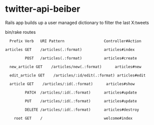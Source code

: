 # twitter-api-beiber
Rails app builds up a user managed dictionary to filter the last X:tweets

bin/rake routes

      Prefix Verb   URI Pattern                  Controller#Action
      
    articles GET    /articles(.:format)          articles#index
    
             POST   /articles(.:format)          articles#create
             
      new_article GET    /articles/new(.:format)      articles#new
 
      edit_article GET    /articles/:id/edit(.:format) articles#edit

      article GET    /articles/:id(.:format)      articles#show
     
             PATCH  /articles/:id(.:format)      articles#update
             
             PUT    /articles/:id(.:format)      articles#update
             
             DELETE /articles/:id(.:format)      articles#destroy
             
        root GET    /                            welcome#index
        
